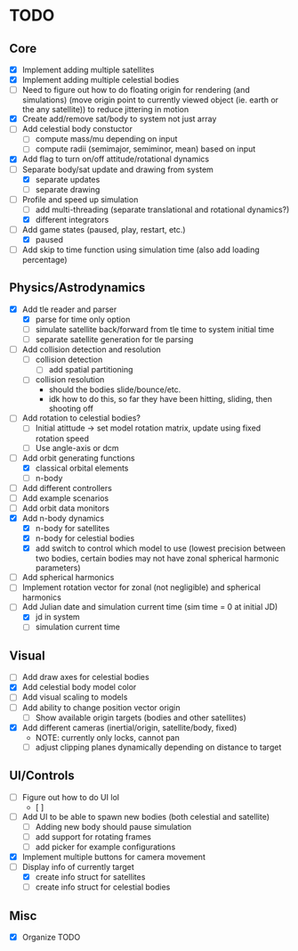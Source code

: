 # TODO

## Core

- [x] Implement adding multiple satellites
- [x] Implement adding multiple celestial bodies
- [ ] Need to figure out how to do floating origin for rendering (and simulations)
      (move origin point to currently viewed object (ie. earth or the any satellite)) to reduce jittering in motion
- [x] Create add/remove sat/body to system not just array
- [ ] Add celestial body constuctor
  - [ ] compute mass/mu depending on input
  - [ ] compute radii (semimajor, semiminor, mean) based on input
- [x] Add flag to turn on/off attitude/rotational dynamics
- [ ] Separate body/sat update and drawing from system
  - [x] separate updates
  - [ ] separate drawing
- [ ] Profile and speed up simulation
  - [ ] add multi-threading (separate translational and rotational dynamics?)
  - [x] different integrators
- [ ] Add game states (paused, play, restart, etc.)
  - [x] paused
- [ ] Add skip to time function using simulation time (also add loading percentage)

## Physics/Astrodynamics

- [x] Add tle reader and parser
  - [x] parse for time only option
  - [ ] simulate satellite back/forward from tle time to system initial time
  - [ ] separate satellite generation for tle parsing
- [ ] Add collision detection and resolution
  - [ ] collision detection
    - [ ] add spatial partitioning
  - [ ] collision resolution
    - should the bodies slide/bounce/etc.
    - idk how to do this, so far they have been hitting, sliding, then shooting off
- [ ] Add rotation to celestial bodies?
  - [ ] Initial atittude -> set model rotation matrix, update using fixed rotation speed
  - [ ] Use angle-axis or dcm
- [ ] Add orbit generating functions
  - [x] classical orbital elements
  - [ ] n-body
- [ ] Add different controllers
- [ ] Add example scenarios
- [ ] Add orbit data monitors
- [x] Add n-body dynamics
  - [x] n-body for satellites
  - [x] n-body for celestial bodies
  - [x] add switch to control which model to use (lowest precision between two bodies, certain bodies may not have zonal spherical harmonic parameters)
- [ ] Add spherical harmonics
- [ ] Implement rotation vector for zonal (not negligible) and spherical harmonics
- [ ] Add Julian date and simulation current time (sim time = 0 at initial JD)
  - [x] jd in system
  - [ ] simulation current time

## Visual

- [ ] Add draw axes for celestial bodies
- [x] Add celestial body model color
- [ ] Add visual scaling to models
- [ ] Add ability to change position vector origin
  - [ ] Show available origin targets (bodies and other satellites)
- [x] Add different cameras (inertial/origin, satellite/body, fixed)
  - NOTE: currently only locks, cannot pan
  - [ ] adjust clipping planes dynamically depending on distance to target

## UI/Controls

- [ ] Figure out how to do UI lol
  - [ ]
- [ ] Add UI to be able to spawn new bodies (both celestial and satellite)
  - [ ] Adding new body should pause simulation
  - [ ] add support for rotating frames
  - [ ] add picker for example configurations
- [x] Implement multiple buttons for camera movement
- [ ] Display info of currently target
  - [x] create info struct for satellites
  - [ ] create info struct for celestial bodies

## Misc

- [x] Organize TODO
